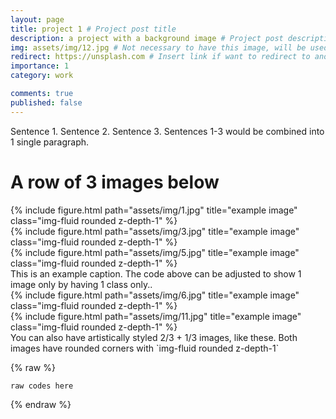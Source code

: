 ```yaml
---
layout: page
title: project 1 # Project post title
description: a project with a background image # Project post description
img: assets/img/12.jpg # Not necessary to have this image, will be used as thumbnail
redirect: https://unsplash.com # Insert link if want to redirect to another website, else ignore/remove this.
importance: 1
category: work

comments: true
published: false
---
```


Sentence 1.
Sentence 2.
Sentence 3.
Sentences 1-3 would be combined into 1 single paragraph.

# A row of 3 images below
<div class="row">
    <div class="col-sm mt-3 mt-md-0">
        {% include figure.html path="assets/img/1.jpg" title="example image" class="img-fluid rounded z-depth-1" %}
    </div>
    <div class="col-sm mt-3 mt-md-0">
        {% include figure.html path="assets/img/3.jpg" title="example image" class="img-fluid rounded z-depth-1" %}
    </div>
    <div class="col-sm mt-3 mt-md-0">
        {% include figure.html path="assets/img/5.jpg" title="example image" class="img-fluid rounded z-depth-1" %}
    </div>
</div>
<div class="caption">
    This is an example caption. The code above can be adjusted to show 1 image only by having 1 class only..
</div>

<div class="row justify-content-sm-center">
    <div class="col-sm-8 mt-3 mt-md-0">
        {% include figure.html path="assets/img/6.jpg" title="example image" class="img-fluid rounded z-depth-1" %}
    </div>
    <div class="col-sm-4 mt-3 mt-md-0">
        {% include figure.html path="assets/img/11.jpg" title="example image" class="img-fluid rounded z-depth-1" %}
    </div>
</div>
<div class="caption">
    You can also have artistically styled 2/3 + 1/3 images, like these.
    Both images have rounded corners with `img-fluid rounded z-depth-1`
</div>

{% raw %}
```html
raw codes here
```
{% endraw %}